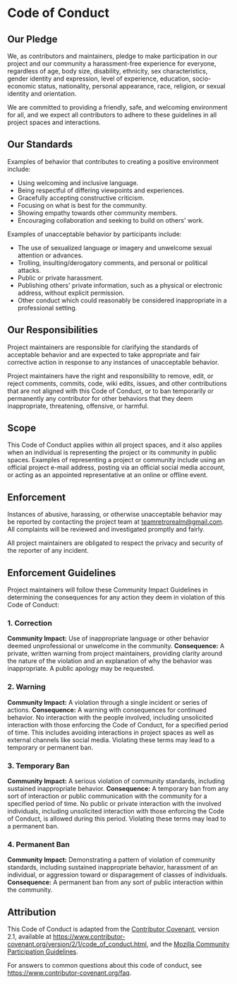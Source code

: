 # Code of Conduct

## Our Pledge

We, as contributors and maintainers, pledge to make participation in our project and our community a harassment-free
experience for everyone, regardless of age, body size, disability, ethnicity, sex characteristics, gender identity and
expression, level of experience, education, socio-economic status, nationality, personal appearance, race, religion, or
sexual identity and orientation.

We are committed to providing a friendly, safe, and welcoming environment for all, and we expect all contributors to
adhere to these guidelines in all project spaces and interactions.

## Our Standards

Examples of behavior that contributes to creating a positive environment include:

- Using welcoming and inclusive language.
- Being respectful of differing viewpoints and experiences.
- Gracefully accepting constructive criticism.
- Focusing on what is best for the community.
- Showing empathy towards other community members.
- Encouraging collaboration and seeking to build on others' work.

Examples of unacceptable behavior by participants include:

- The use of sexualized language or imagery and unwelcome sexual attention or advances.
- Trolling, insulting/derogatory comments, and personal or political attacks.
- Public or private harassment.
- Publishing others' private information, such as a physical or electronic address, without explicit permission.
- Other conduct which could reasonably be considered inappropriate in a professional setting.

## Our Responsibilities

Project maintainers are responsible for clarifying the standards of acceptable behavior and are expected to take
appropriate and fair corrective action in response to any instances of unacceptable behavior.

Project maintainers have the right and responsibility to remove, edit, or reject comments, commits, code, wiki edits,
issues, and other contributions that are not aligned with this Code of Conduct, or to ban temporarily or permanently any
contributor for other behaviors that they deem inappropriate, threatening, offensive, or harmful.

## Scope

This Code of Conduct applies within all project spaces, and it also applies when an individual is representing the
project or its community in public spaces. Examples of representing a project or community include using an official
project e-mail address, posting via an official social media account, or acting as an appointed representative at an
online or offline event.

## Enforcement

Instances of abusive, harassing, or otherwise unacceptable behavior may be reported by contacting the project team
at teamretrorealm@gmail.com. All complaints will be reviewed and investigated promptly and fairly.

All project maintainers are obligated to respect the privacy and security of the reporter of any incident.

## Enforcement Guidelines

Project maintainers will follow these Community Impact Guidelines in determining the consequences for any action they
deem in violation of this Code of Conduct:

### 1. Correction

**Community Impact:** Use of inappropriate language or other behavior deemed unprofessional or unwelcome in the
community.
**Consequence:** A private, written warning from project maintainers, providing clarity around the nature of the
violation and an explanation of why the behavior was inappropriate. A public apology may be requested.

### 2. Warning

**Community Impact:** A violation through a single incident or series of actions.
**Consequence:** A warning with consequences for continued behavior. No interaction with the people involved, including
unsolicited interaction with those enforcing the Code of Conduct, for a specified period of time. This includes avoiding
interactions in project spaces as well as external channels like social media. Violating these terms may lead to a
temporary or permanent ban.

### 3. Temporary Ban

**Community Impact:** A serious violation of community standards, including sustained inappropriate behavior.
**Consequence:** A temporary ban from any sort of interaction or public communication with the community for a specified
period of time. No public or private interaction with the involved individuals, including unsolicited interaction with
those enforcing the Code of Conduct, is allowed during this period. Violating these terms may lead to a permanent ban.

### 4. Permanent Ban

**Community Impact:** Demonstrating a pattern of violation of community standards, including sustained inappropriate
behavior, harassment of an individual, or aggression toward or disparagement of classes of individuals.
**Consequence:** A permanent ban from any sort of public interaction within the community.

## Attribution

This Code of Conduct is adapted from the [Contributor Covenant](https://www.contributor-covenant.org), version 2.1,
available at https://www.contributor-covenant.org/version/2/1/code_of_conduct.html, and
the [Mozilla Community Participation Guidelines](https://www.mozilla.org/en-US/about/governance/policies/participation/).

For answers to common questions about this code of conduct, see https://www.contributor-covenant.org/faq.
